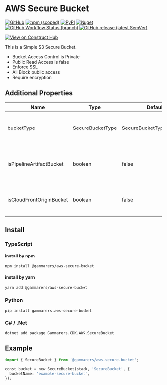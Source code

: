 # AWS Secure Bucket

[![GitHub](https://img.shields.io/github/license/gammarers/aws-secure-bucket?style=flat-square)](https://github.com/gammarers/aws-secure-bucket/blob/main/LICENSE)
[![npm (scoped)](https://img.shields.io/npm/v/@gammarers/aws-secure-bucket?style=flat-square)](https://www.npmjs.com/package/@gammarers/aws-secure-bucket)
[![PyPI](https://img.shields.io/pypi/v/gammarers.aws-secure-bucket?style=flat-square)](https://pypi.org/project/gammarers.aws-secure-bucket/)
[![Nuget](https://img.shields.io/nuget/v/Gammarers.CDK.AWS.SecureBucket?style=flat-square)](https://www.nuget.org/packages/Gammarers.CDK.AWS.SecureBucket/)
[![GitHub Workflow Status (branch)](https://img.shields.io/github/actions/workflow/status/gammarers/aws-secure-bucket/release.yml?branch=main&label=release&style=flat-square)](https://github.com/gammarers/aws-secure-bucket/actions/workflows/release.yml)
[![GitHub release (latest SemVer)](https://img.shields.io/github/v/release/gammarers/aws-secure-bucket?sort=semver&style=flat-square)](https://github.com/gammarers/aws-secure-bucket/releases)

[![View on Construct Hub](https://constructs.dev/badge?package=@gammarers/aws-secure-bucket)](https://constructs.dev/packages/@gammarers/aws-secure-bucket)

This is a Simple S3 Secure Bucket.

* Bucket Access Control is Private
* Public Read Access is false
* Enforce SSL
* All Block public access
* Require encryption

## Additional Properties

| **Name** | **Type** | **Default** | **Description** |
| --- | --- | --- | --- |
| bucketType | SecureBucketType | SecureBucketType.DEFAULT | The type of the bucket. Available types: DEFAULT, SINGLE_PIPELINE_ARTIFACT, MULTI_PIPELINE_ARTIFACT, CLOUD_FRONT_ORIGIN |
| isPipelineArtifactBucket | boolean | false | ⚠️ **Deprecated**: Use bucketType property instead. If you are setting a custom Qualifier and using it as the artifact bucket for the CDK pipeline, set it to true. |
| isCloudFrontOriginBucket | boolean | false | ⚠️ **Deprecated**: Use bucketType property instead. If you are using it as the CloudFront origin bucket, set it to true. |

## Install

### TypeScript

#### install by npm

```shell
npm install @gammarers/aws-secure-bucket
```

#### install by yarn

```shell
yarn add @gammarers/aws-secure-bucket
```

### Python

```shell
pip install gammarers.aws-secure-bucket
```

### C# / .Net

```shell
dotnet add package Gammarers.CDK.AWS.SecureBucket
```

## Example

```python
import { SecureBucket } from '@gammarers/aws-secure-bucket';

const bucket = new SecureBucket(stack, 'SecureBucket', {
  bucketName: 'example-secure-bucket',
});
```
